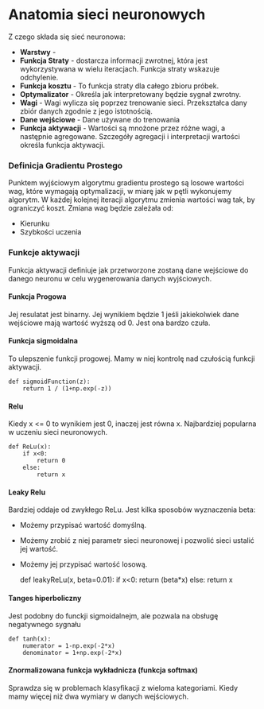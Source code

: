 # Anatomia sieci neuronowych

Z czego składa się sieć neuronowa:

- **Warstwy** - 
- **Funkcja Straty** - dostarcza informacji zwrotnej, która jest wykorzystywana w wielu iteracjach. Funkcja straty wskazuje odchylenie.
- **Funkcja kosztu** - To funkcja straty dla całego zbioru próbek.
- **Optymalizator** - Określa jak interpretowany będzie sygnał zwrotny.
- **Wagi** - Wagi wylicza się poprzez trenowanie sieci. Przekształca dany zbiór danych zgodnie z jego istotnością.
- **Dane wejściowe** - Dane używane do trenowania
- **Funkcja aktywacji** - Wartości są mnożone przez różne wagi, a następnie agregowane. Szczegóły agregacji i interpretacji wartości określa funkcja aktywacji.

### Definicja Gradientu Prostego

Punktem wyjściowym algorytmu gradientu prostego są losowe wartości wag, które wymagają optymalizacji, w miarę jak w pętli wykonujemy algorytm. W każdej kolejnej iteracji algorytmu zmienia wartości wag tak, by ograniczyć koszt. Zmiana wag będzie zależała od:

- Kierunku
- Szybkości uczenia

### Funkcje aktywacji

Funkcja aktywacji definiuje jak przetworzone zostaną dane wejściowe do danego neuronu w celu wygenerowania danych wyjściowych.

#### Funkcja Progowa

Jej resulatat jest binarny. Jej wynikiem będzie 1 jeśli jakiekolwiek dane wejściowe mają wartość wyższą od 0. Jest ona bardzo czuła.

#### Funkcja sigmoidalna

To ulepszenie funkcji progowej. Mamy w niej kontrolę nad czułością funkcji aktywacji.

    def sigmoidFunction(z):
        return 1 / (1+np.exp(-z))

#### Relu

Kiedy x <= 0 to wynikiem jest 0, inaczej jest równa x. Najbardziej popularna w uczeniu sieci neuronowych.

    def ReLu(x):
        if x<0:
            return 0
        else:
            return x

#### Leaky Relu

Bardziej oddaje od zwykłego ReLu. Jest kilka sposobów wyznaczenia beta:

- Możemy przypisać wartość domyślną.
- Możemy zrobić z niej parametr sieci neuronowej i pozwolić sieci ustalić jej wartość.
- Możemy jej przypisać wartość losową.

    def leakyReLu(x, beta=0.01):
        if x<0:
            return (beta*x)
        else:
            return x

#### Tanges hiperboliczny

Jest podobny do funckji sigmoidalnejm, ale pozwala na obsługę negatywnego sygnału

    def tanh(x):
        numerator = 1-np.exp(-2*x)
        denominator = 1+np.exp(-2*x)


#### Znormalizowana funkcja wykładnicza (funkcja softmax)

Sprawdza się w problemach klasyfikacji z wieloma kategoriami. Kiedy mamy więcej niż dwa wymiary w danych wejściowych.
